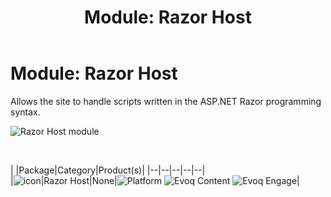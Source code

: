 ﻿---
uid: module-razor-host
locale: en
title: "Module: Razor Host"
dnneditions: 
dnnversion: 09.02.00
---

# Module: Razor Host

Allows the site to handle scripts written in the ASP.NET Razor programming syntax.

  

![Razor Host module](/images/scr-module-RazorHost.png)

  

 

|  |Package|Category|Product(s)|
|--|--|--|--|--|\
|![icon](/images/ico-module-razorhost.png)|Razor Host|None|![Platform](/images/ico-dnn-platform.png) ![Evoq Content](/images/ico-evoq-content.png) ![Evoq Engage](/images/ico-evoq-engage.png)|
